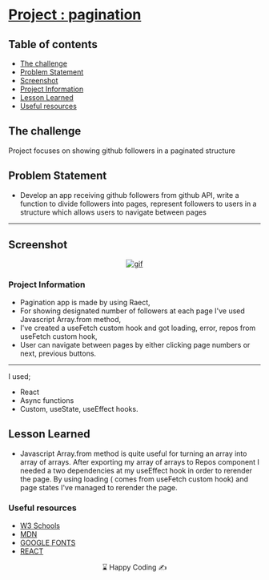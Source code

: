 # [Project : pagination](https://pagination-three.vercel.app/)
## Table of contents

  - [The challenge](#the-challenge)
  - [Problem Statement](#problem-statement)
  - [Screenshot](#screenshot)
  - [Project Information](#project-information)
  - [Lesson Learned](#lesson-learned)
  - [Useful resources](#useful-resources)



## The challenge
Project focuses on showing github followers in a paginated structure

## Problem Statement

- Develop an app receiving github followers from github API, write a function to divide followers into pages, represent followers to users in a structure which allows users to navigate between pages
<hr>




## Screenshot
<p align="center">
<a href="https://portfolio-project-musatir.vercel.app/"><img src="portfolio-project.gif" alt="gif"></a>
</p>





### Project Information
- Pagination app is made by using Raect,
- For showing designated number of followers at each page I've used Javascript Array.from method,
- I've created a useFetch custom hook and got loading, error, repos from useFetch custom hook,
- User can navigate between pages by either clicking page numbers or next, previous buttons.




------
I used;
- React
- Async functions
- Custom, useState, useEffect hooks.





## Lesson Learned

- Javascript Array.from method is quite useful for turning an array into array of arrays. After exporting my array of arrays to Repos component I needed a two dependencies at my useEffect hook in order to rerender the page. By using loading ( comes from useFetch custom hook) and page states I've managed to rerender the page.

### Useful resources

- [W3 Schools](https://www.w3schools.com/) 
- [MDN](https://developer.mozilla.org/en-US/) 
- [GOOGLE FONTS](https://fonts.google.com/) 
- [REACT](https://reactjs.org/) 












<center> &#8987; Happy Coding  &#9997; </center>
